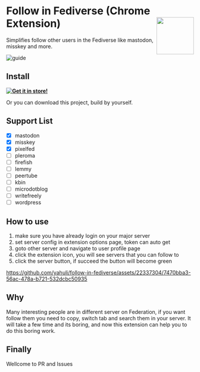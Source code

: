 # Follow in Fediverse (Chrome Extension) <img align="right" height="100" width="100" src="https://github.com/yahuli/follow-in-fediverse/assets/22337304/48f2c0ce-c5e4-4bcf-bc2a-b788309342f6">

Simplifies follow other users in the Fediverse like mastodon, misskey and more. 

![guide](https://github.com/yahuli/follow-in-fediverse/assets/22337304/0e7859ed-04f4-43da-a30e-64f4f55b4a9c)

## Install
**[![Get it in store!](https://storage.googleapis.com/web-dev-uploads/image/WlD8wC6g8khYWPJUsQceQkhXSlv1/UV4C4ybeBTsZt43U4xis.png)](https://chrome.google.com/webstore/detail/follow-in-fediverse/npggidokekmmgfedpemojadejamlpgld)**

Or you can download this project, build by yourself.

## Support List
- [x] mastodon
- [x] misskey
- [x] pixelfed
- [ ] pleroma
- [ ] firefish
- [ ] lemmy
- [ ] peertube
- [ ] kbin
- [ ] microdotblog
- [ ] writefreely
- [ ] wordpress

## How to use
1. make sure you have already login on your major server
2. set server config in extension options page, token can auto get
3. goto other server and navigate to user profile page
4. click the extension icon, you will see servers that you can follow to
5. click the server button, if succeed the button will become green

https://github.com/yahuli/follow-in-fediverse/assets/22337304/7470bba3-56ac-478a-b721-532dcbc50935

## Why

Many interesting people are in different server on Federation, if you want follow them you need to copy, switch tab and search them in your server. It will take a few time and its boring, and now this extension can help you to do this boring work.

## Finally

Wellcome to PR and Issues

